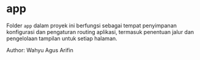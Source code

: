 # app

Folder `app` dalam proyek ini berfungsi sebagai tempat penyimpanan konfigurasi dan pengaturan routing aplikasi, termasuk penentuan jalur dan pengelolaan tampilan untuk setiap halaman.

Author: Wahyu Agus Arifin
